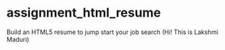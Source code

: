 # assignment_html_resume
Build an HTML5 resume to jump start your job search
(Hi! This is Lakshmi Maduri)
